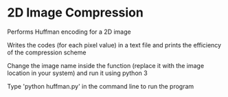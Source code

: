 # 2D Image Compression

Performs Huffman encoding for a 2D image 

Writes the codes (for each pixel value) in a text file and prints the efficiency of the compression scheme

Change the image name inside the function (replace it with the image location in your system) and run it using python 3

Type 'python huffman.py' in the command line to run the program

